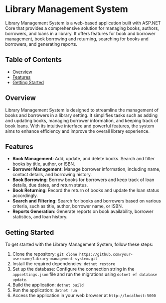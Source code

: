 # Library Management System

Library Management System is a web-based application built with ASP.NET Core that provides a comprehensive solution for managing books, authors, borrowers, and loans in a library. It offers features for book and borrower management, book borrowing and returning, searching for books and borrowers, and generating reports.

## Table of Contents

- [Overview](#overview)
- [Features](#features)
- [Getting Started](#getting-started)

## Overview

Library Management System is designed to streamline the management of books and borrowers in a library setting. It simplifies tasks such as adding and updating books, managing borrower information, and keeping track of book loans. With its intuitive interface and powerful features, the system aims to enhance efficiency and improve the overall library experience.

## Features

- **Book Management**: Add, update, and delete books. Search and filter books by title, author, or ISBN.
- **Borrower Management**: Manage borrower information, including name, contact details, and borrowing history.
- **Book Borrowing**: Borrow books for borrowers and keep track of loan details, due dates, and return status.
- **Book Returning**: Record the return of books and update the loan status accordingly.
- **Search and Filtering**: Search for books and borrowers based on various criteria, such as title, author, borrower name, or ISBN.
- **Reports Generation**: Generate reports on book availability, borrower statistics, and loan history.

## Getting Started

To get started with the Library Management System, follow these steps:

1. Clone the repository: `git clone https://github.com/your-username/library-management-system.git`
2. Install the required dependencies: `dotnet restore`
3. Set up the database: Configure the connection string in the `appsettings.json` file and run the migrations using `dotnet ef database update`.
4. Build the application: `dotnet build`
5. Run the application: `dotnet run`
6. Access the application in your web browser at `http://localhost:5000`
   
